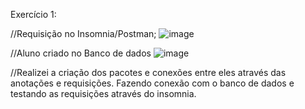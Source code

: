 Exercício 1: 

//Requisição no Insomnia/Postman;
![image](https://github.com/user-attachments/assets/54fb77ef-a0b8-44a1-a95b-e386e6a87cd8)

//Aluno criado no Banco de dados
![image](https://github.com/user-attachments/assets/f7a52788-070a-4e5d-b1a4-9ac9ad96c51d)

//Realizei a criação dos pacotes e conexões entre eles através das anotações e requisições. Fazendo conexão com o banco de dados e testando as requisições através do insomnia. 
